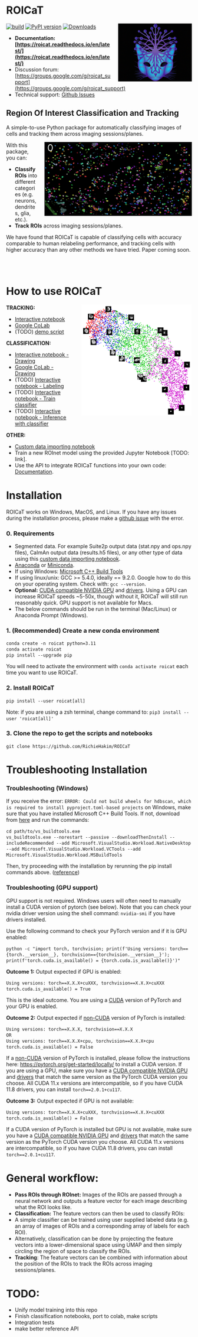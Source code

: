 # ROICaT
<div>
    <img src="media/logo1.png" alt="ROICaT" width="200"  align="right"  style="margin-left: 20px"/>
</div>

[![build](https://github.com/RichieHakim/ROICaT/actions/workflows/.github/workflows/build.yml/badge.svg)](https://github.com/RichieHakim/ROICaT/actions/workflows/build.yml) 
[![PyPI version](https://badge.fury.io/py/roicat.svg)](https://badge.fury.io/py/roicat)
[![Downloads](https://pepy.tech/badge/roicat)](https://pepy.tech/project/roicat)

- **Documentation: [https://roicat.readthedocs.io/en/latest/](https://roicat.readthedocs.io/en/latest/)**
- Discussion forum: [https://groups.google.com/g/roicat_support](https://groups.google.com/g/roicat_support)
- Technical support: [Github Issues](https://github.com/RichieHakim/ROICaT/issues)

## **R**egion **O**f **I**nterest **C**lassification **a**nd **T**racking
A simple-to-use Python package for automatically classifying images of cells and tracking them across imaging sessions/planes.
<div>
    <img src="media/tracking_FOV_clusters_rich.gif" alt="tracking_FOV_clusters_rich"  width="400"  align="right" style="margin-left: 20px"/>
</div>

With this package, you can:
- **Classify ROIs** into different categories (e.g. neurons, dendrites, glia, etc.).
- **Track ROIs** across imaging sessions/planes.

We have found that ROICaT is capable of classifying cells with accuracy comparable to human relabeling performance, and tracking cells with higher accuracy than any other methods we have tried. Paper coming soon.

<br>
<br>

# How to use ROICaT
<div>
    <img src="media/umap_with_labels.png" alt="ROICaT" width="300"  align="right"  style="margin-left: 20px"/>
</div>

**TRACKING:** 
- [Interactive notebook](https://github.com/RichieHakim/ROICaT/blob/main/notebooks/jupyter/tracking/tracking_interactive_notebook.ipynb)
- [Google CoLab](https://githubtocolab.com/RichieHakim/ROICaT/blob/main/notebooks/colab/tracking/tracking_interactive_notebook.ipynb)
- (TODO) [demo script](https://github.com/RichieHakim/ROICaT/blob/main/notebooks/jupyter/tracking/tracking_scripted_notebook.ipynb)
  
**CLASSIFICATION:**
- [Interactive notebook - Drawing](https://github.com/RichieHakim/ROICaT/blob/main/notebooks/jupyter/classification/classify_by_drawingSelection.ipynb)
- [Google CoLab - Drawing](https://githubtocolab.com/RichieHakim/ROICaT/blob/main/notebooks/colab/classification/classify_by_drawingSelection_colab.ipynb)
- (TODO) [Interactive notebook - Labeling]()
- (TODO) [Interactive notebook - Train classifier]()
- (TODO) [Interactive notebook - Inference with classifier]()

**OTHER:** 
- [Custom data importing notebook](https://github.com/RichieHakim/ROICaT/blob/main/notebooks/jupyter/other/demo_custom_data_importing.ipynb)
- Train a new ROInet model using the provided Jupyter Notebook [TODO: link].
- Use the API to integrate ROICaT functions into your own code: [Documentation](https://roicat.readthedocs.io/en/latest/).

# Installation
ROICaT works on Windows, MacOS, and Linux. If you have any issues during the installation process, please make a [github issue](https://github.com/RichieHakim/ROICaT/issues) with the error.

### 0. Requirements
- Segmented data. For example Suite2p output data (stat.npy and ops.npy files), CaImAn output data (results.h5 files), or any other type of data using this [custom data importing notebook](https://github.com/RichieHakim/ROICaT/blob/main/notebooks/jupyter/other/demo_custom_data_importing.ipynb).
- [Anaconda](https://www.anaconda.com/distribution/) or [Miniconda](https://docs.conda.io/en/latest/miniconda.html).
- If using Windows: [Microsoft C++ Build Tools](https://visualstudio.microsoft.com/visual-cpp-build-tools/)
- If using linux/unix: GCC >= 5.4.0, ideally == 9.2.0. Google how to do this on your operating system. Check with: `gcc --version`.
- **Optional:** [CUDA compatible NVIDIA GPU](https://developer.nvidia.com/cuda-gpus) and [drivers](https://developer.nvidia.com/cuda-toolkit-archive). Using a GPU can increase ROICaT speeds ~5-50x, though without it, ROICaT will still run reasonably quick. GPU support is not available for Macs.
- The below commands should be run in the terminal (Mac/Linux) or Anaconda Prompt (Windows).

### 1. (Recommended) Create a new conda environment
```
conda create -n roicat python=3.11
conda activate roicat
pip install --upgrade pip
```
You will need to activate the environment with `conda activate roicat` each time you want to use ROICaT.

### 2. Install ROICaT
```
pip install --user roicat[all]
```
Note: if you are using a zsh terminal, change command to: `pip3 install --user 'roicat[all]'`

### 3. Clone the repo to get the scripts and notebooks
```
git clone https://github.com/RichieHakim/ROICaT
```

# Troubleshooting Installation
### Troubleshooting (Windows)
If you receive the error: `ERROR: Could not build wheels for hdbscan, which is required to install pyproject.toml-based projects` on Windows, make sure that you have installed Microsoft C++ Build Tools. If not, download from [here](https://visualstudio.microsoft.com/visual-cpp-build-tools/) and run the commands:
```
cd path/to/vs_buildtools.exe
vs_buildtools.exe --norestart --passive --downloadThenInstall --includeRecommended --add Microsoft.VisualStudio.Workload.NativeDesktop --add Microsoft.VisualStudio.Workload.VCTools --add Microsoft.VisualStudio.Workload.MSBuildTools
```
Then, try proceeding with the installation by rerunning the pip install commands above.
([reference](https://stackoverflow.com/questions/64261546/how-to-solve-error-microsoft-visual-c-14-0-or-greater-is-required-when-inst))

### Troubleshooting (GPU support)
GPU support is not required. Windows users will often need to manually install a CUDA version of pytorch (see below). Note that you can check your nvidia driver version using the shell command: `nvidia-smi` if you have drivers installed. 

Use the following command to check your PyTorch version and if it is GPU enabled:
```
python -c "import torch, torchvision; print(f'Using versions: torch=={torch.__version__}, torchvision=={torchvision.__version__}');  print(f'torch.cuda.is_available() = {torch.cuda.is_available()}')"
```
**Outcome 1:** Output expected if GPU is enabled:
```
Using versions: torch==X.X.X+cuXXX, torchvision==X.X.X+cuXXX
torch.cuda.is_available() = True
```
This is the ideal outcome. You are using a <u>CUDA</u> version of PyTorch and your GPU is enabled.

**Outcome 2:** Output expected if <u>non-CUDA</u> version of PyTorch is installed:
```
Using versions: torch==X.X.X, torchvision==X.X.X
OR
Using versions: torch==X.X.X+cpu, torchvision==X.X.X+cpu
torch.cuda.is_available() = False
```
If a <u>non-CUDA</u> version of PyTorch is installed, please follow the instructions here: https://pytorch.org/get-started/locally/ to install a CUDA version. If you are using a GPU, make sure you have a [CUDA compatible NVIDIA GPU](https://developer.nvidia.com/cuda-gpus) and [drivers](https://developer.nvidia.com/cuda-toolkit-archive) that match the same version as the PyTorch CUDA version you choose. All CUDA 11.x versions are intercompatible, so if you have CUDA 11.8 drivers, you can install `torch==2.0.1+cu117`.

**Outcome 3:** Output expected if GPU is not available:
```
Using versions: torch==X.X.X+cuXXX, torchvision==X.X.X+cuXXX
torch.cuda.is_available() = False
```
If a CUDA version of PyTorch is installed but GPU is not available, make sure you have a [CUDA compatible NVIDIA GPU](https://developer.nvidia.com/cuda-gpus) and [drivers](https://developer.nvidia.com/cuda-toolkit-archive) that match the same version as the PyTorch CUDA version you choose. All CUDA 11.x versions are intercompatible, so if you have CUDA 11.8 drivers, you can install `torch==2.0.1+cu117`.

# General workflow:
- **Pass ROIs through ROInet:** Images of the ROIs are passed through a neural network and outputs a feature vector for each image describing what the ROI looks like.
-  **Classification:** The feature vectors can then be used to classify ROIs:
- A simple classifier can be trained using user supplied labeled data (e.g. an array of images of ROIs and a corresponding array of labels for each ROI).
- Alternatively, classification can be done by projecting the feature vectors into a lower-dimensional space using UMAP and then simply circling the region of space to classify the ROIs.
-  **Tracking**: The feature vectors can be combined with information about the position of the ROIs to track the ROIs across imaging sessions/planes.

# TODO:
- Unify model training into this repo
- Finish classification notebooks, port to colab, make scripts
- Integration tests
- make better reference API
